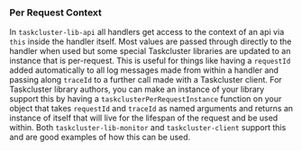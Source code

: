 ### Per Request Context

In `taskcluster-lib-api` all handlers get access to the context of an api via `this` inside the handler itself.
Most values are passed through directly to the handler when used but some special Taskcluster libraries
are updated to an instance that is per-request. This is useful for things like having a `requestId` added
automatically to all log messages made from within a handler and passing along `traceId` to a further call
made with a Taskcluster client. For Taskcluster library authors, you can make an instance of your library
support this by having a `taskclusterPerRequestInstance` function on your object that takes `requestId`
and `traceId` as named arguments and returns an instance of itself that will live for the lifespan of the
request and be used within. Both `taskcluster-lib-monitor` and `taskcluster-client` support this and
are good examples of how this can be used.
